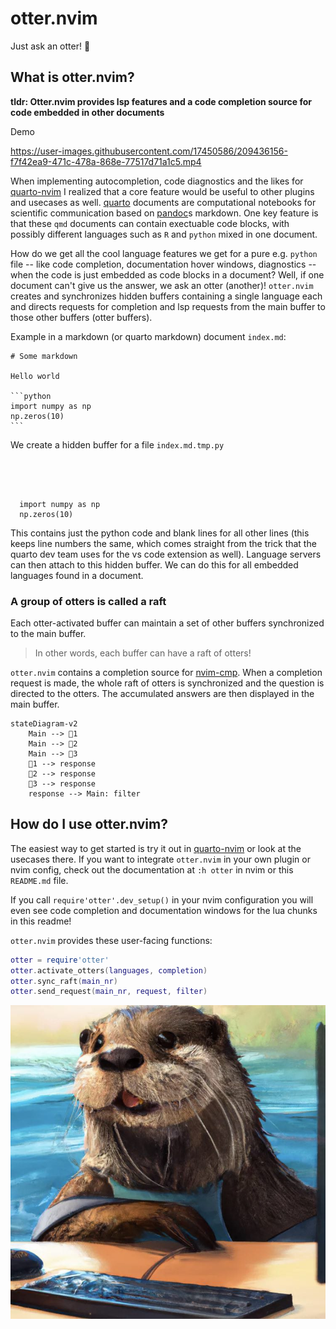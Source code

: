 # otter.nvim

Just ask an otter! 🦦

## What is otter.nvim?

**tldr: Otter.nvim provides lsp features and a code completion source for code embedded in other documents**

Demo

https://user-images.githubusercontent.com/17450586/209436156-f7f42ea9-471c-478a-868e-77517d71a1c5.mp4

When implementing autocompletion, code diagnostics and the likes for [quarto-nvim](https://github.com/quarto-dev/quarto-nvim) I realized that a core feature would be useful to other plugins and usecases as well.
[quarto](https://quarto.org) documents are computational notebooks for scientific communication based on [pandoc](https://pandoc.org/)s markdown.
One key feature is that these `qmd` documents can contain exectuable code blocks, with possibly different languages such as `R` and `python` mixed in one document.

How do we get all the cool language features we get for a pure e.g. `python` file -- like code completion, documentation hover windows, diagnostics -- when the code is just embedded as code blocks in a document?
Well, if one document can't give us the answer, we ask an otter (another)!
`otter.nvim` creates and synchronizes hidden buffers containing a single language each and directs requests for completion and lsp requests from the main buffer to those other buffers (otter buffers).

Example in a markdown (or quarto markdown) document `index.md`:

````
# Some markdown

Hello world

```python
import numpy as np
np.zeros(10)
```
````

We create a hidden buffer for a file `index.md.tmp.py`


````
 
 
 
 
  import numpy as np
  np.zeros(10)
````

This contains just the python code and blank lines for all other lines (this keeps line numbers the same, which comes straight from the trick that the quarto dev team uses for the vs code extension as well).
Language servers can then attach to this hidden buffer.
We can do this for all embedded languages found in a document.

### A group of otters is called a raft

Each otter-activated buffer can maintain a set of other buffers synchronized to the main buffer.

> In other words, each buffer can have a raft of otters!

`otter.nvim` contains a completion source for [nvim-cmp](https://github.com/hrsh7th/cmp-nvim-lua).
When a completion request is made, the whole raft of otters is synchronized and the question is directed to the otters.
The accumulated answers are then displayed in the main buffer.

```mermaid
stateDiagram-v2
    Main --> 🦦1
    Main --> 🦦2
    Main --> 🦦3
    🦦1 --> response
    🦦2 --> response
    🦦3 --> response
    response --> Main: filter
```

## How do I use otter.nvim?

The easiest way to get started is try it out in [quarto-nvim](https://github.com/quarto-dev/quarto-nvim) or look at the usecases there.
If you want to integrate `otter.nvim` in your own plugin or nvim config, check out the documentation at `:h otter` in nvim
or this `README.md` file.

If you call `require'otter'.dev_setup()` in your nvim configuration you will even see
code completion and documentation windows for the lua chunks in this readme!

`otter.nvim` provides these user-facing functions:

```lua
otter = require'otter'
otter.activate_otters(languages, completion)
otter.sync_raft(main_nr)
otter.send_request(main_nr, request, filter)
```

![An otter eagerly awaiting your lsp requests. Generated with DALL-E 2.](img/2022-12-23-15-59-24.png)

